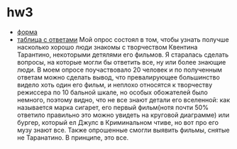 # hw3
* [форма](https://docs.google.com/forms/d/1yy2vzdJS7758vqeEh9w3W5EWULivlgUeutydMpwRM54/edit)
* [таблица с ответами](https://docs.google.com/spreadsheets/d/1zkQkJI8p_b9Un0NBAoIbFXvJTpzrj0bT52TAXr_J16U/edit?usp=sharing)
Мой опрос состоял в том, чтобы узнать получше насколько хорошо люди знакомы с творчеством Квентина Тарантино, некоторыми детялями его фильмов. Я старалась сделать вопросы, на которые могли бы ответить все, ну или более знающие люди. В моем опросе поучаствовало 20 человек и по полученным ответам можно сделать вывод, что превалирующее большинство видело хоть один его фильм, и неплохо относятся к творчеству режиссера по 10 бальной шкале, но особых обожателей было немного, поэтому видно, что не все знают детали его вселенной: как называется марка сигарет, его первый фильм(нотя почти 50% ответило правильно это можно увидеть на круговой диаграмме) или бургер, который ел Джулс в Криминальном чтиве, но вот про его музу знают все. Также опрошенные смогли выявить фильмы, снятые не Таранатино. В принципе, это все.

